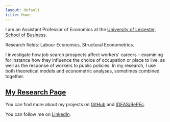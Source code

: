 ```yaml
---
layout: default
title: Home
---
```


I am an Assistant Professor of Economics at the [University of Leicester, School of Business](https://le.ac.uk/school-of-business).

Research fields: Labour Economics, Structural Econometrics.

I investigate how job search prospects affect workers' careers – examining for instance how they influence the choice of occupation or place to live, as well as the response of workers to public policies. In my research, I use both theoretical models and econometric analyses, sometimes combined together. 


## [My Research Page](https://gwilemme.github.io/research.html)

You can find more about my projects on [GitHub](https://github.com/gwilemme) and [IDEAS/RePEc](https://ideas.repec.org/f/pwi407.html).

You can follow me on [LinkedIn](https://uk.linkedin.com/in/guillaume-wilemme-5bb000298).
